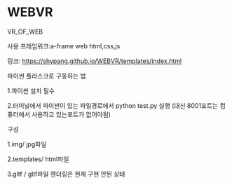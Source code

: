 # WEBVR
VR_OF_WEB


사용 프레임워크:a-frame
web html,css,js



링크: https://shypang.github.io/WEBVR/templates/index.html



파이썬 플라스크로 구동하는 법

1.파이썬 설치 필수

2.터미널에서 파이썬이 있는 파일경로에서 python test.py 실행 
(대신 8001포트는 컴퓨터에서 사용하고 있는포트가 없어야됨)




구성

1.img/ jpg파일

2.templates/ html파일


3.gltf / gltf파일 렌더링은 현재 구현 안된 상태
